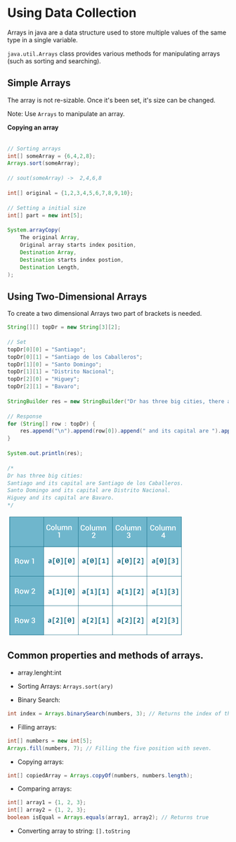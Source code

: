# Using Data Collection

Arrays in java are a data structure used to store multiple values of the same type in a single variable.

`java.util.Arrays` class provides various methods for manipulating arrays (such as sorting and searching).

## Simple Arrays

The array is not re-sizable. Once it's been set, it's size can be changed.

Note: Use `Arrays` to manipulate an array. 

**Copying an array**

```java

// Sorting arrays
int[] someArray = {6,4,2,8};
Arrays.sort(someArray);

// sout(someArray) ->  2,4,6,8

int[] original = {1,2,3,4,5,6,7,8,9,10};

// Setting a initial size
int[] part = new int[5];

System.arrayCopy(
    The original Array,
    Original array starts index position,
    Destination Array,
    Destination starts index postion,
    Destination Length,
);
```

## Using Two-Dimensional Arrays

To create a two dimensional Arrays two part of brackets is needed. 

```java
String[][] topDr = new String[3][2];

// Set
topDr[0][0] = "Santiago";
topDr[0][1] = "Santiago de los Caballeros";
topDr[1][0] = "Santo Domingo";
topDr[1][1] = "Distrito Nacional";
topDr[2][0] = "Higuey";
topDr[2][1] = "Bavaro";

StringBuilder res = new StringBuilder("Dr has three big cities, there are: ");

// Response
for (String[] row : topDr) {
    res.append("\n").append(row[0]).append(" and its capital are ").append(row[1]).append(".");
}

System.out.println(res);

/*
Dr has three big cities: 
Santiago and its capital are Santiago de los Caballeros.
Santo Domingo and its capital are Distrito Nacional.
Higuey and its capital are Bavaro.
*/
```

<img src="img/java-2d-array.jpg">

## Common properties and methods of arrays.

- array.lenght:int
- Sorting Arrays: `Arrays.sort(ary)`

- Binary Search:

```java
int index = Arrays.binarySearch(numbers, 3); // Returns the index of the element 3
```

- Filling arrays:
```java
int[] numbers = new int[5];
Arrays.fill(numbers, 7); // Filling the five position with seven.
```
- Copying arrays: 
```java
int[] copiedArray = Arrays.copyOf(numbers, numbers.length);
```

- Comparing arrays: 
```java
int[] array1 = {1, 2, 3};
int[] array2 = {1, 2, 3};
boolean isEqual = Arrays.equals(array1, array2); // Returns true
```

- Converting array to string: `[].toString`


